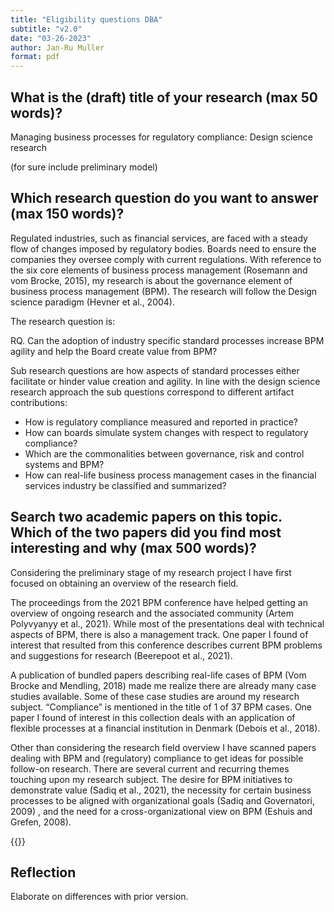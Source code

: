 ```yaml
---
title: "Eligibility questions DBA"
subtitle: "v2.0"
date: "03-26-2023"
author: Jan-Ru Muller
format: pdf
---
```



## What is the (draft) title of your research (max 50 words)?

Managing business processes for regulatory compliance: Design science research

(for sure include preliminary model)

## Which research question do you want to answer (max 150 words)?

Regulated industries, such as financial services, are faced with a steady flow of changes imposed by regulatory bodies. Boards need to ensure the companies they oversee comply with current regulations.
With reference to the six core elements of business process management (Rosemann and vom Brocke, 2015), my research is about the governance element of business process management (BPM). The research will follow the Design science paradigm (Hevner et al., 2004).

The research question is:

RQ. Can the adoption of industry specific standard processes increase BPM agility and help the Board create value from BPM?

Sub research questions are how aspects of standard processes either facilitate or hinder value creation and agility. In line with the design science research approach the sub questions correspond to different artifact contributions:

- How is regulatory compliance measured and reported in practice?
- How can boards simulate system changes with respect to regulatory compliance?
- Which are the commonalities between governance, risk and control systems and BPM?
- How can real-life business process management cases in the financial services industry be classified and summarized?

## Search two academic papers on this topic. Which of the two papers did you find most interesting and why (max 500 words)?

Considering the preliminary stage of my research project I have first focused on obtaining an overview of the research field.

The proceedings from the 2021 BPM conference have helped getting an overview of ongoing research and the associated community (Artem Polyvyanyy et al., 2021). While most of the presentations deal with technical aspects of BPM, there is also a management track. One paper I found of interest that resulted from this conference describes current BPM problems and suggestions for research (Beerepoot et al., 2021).

A publication of bundled papers describing real-life cases of BPM (Vom Brocke and Mendling, 2018) made me realize there are already many case studies available. Some of these case studies are around my research subject. “Compliance” is mentioned in the title of 1 of 37 BPM cases. One paper I found of interest in this collection deals with an application of flexible processes at a financial institution in Denmark (Debois et al., 2018).

Other than considering the research field overview I have scanned papers dealing with BPM and (regulatory) compliance to get ideas for possible follow-on research. There are several current and recurring themes touching upon my research subject. The desire for BPM initiatives to demonstrate value (Sadiq et al., 2021), the necessity for certain business processes to be aligned with organizational goals (Sadiq and Governatori, 2009) , and the need for a cross-organizational view on BPM (Eshuis and Grefen, 2008).

{{<pagebreak>}}

## Reflection

Elaborate on differences with prior version.